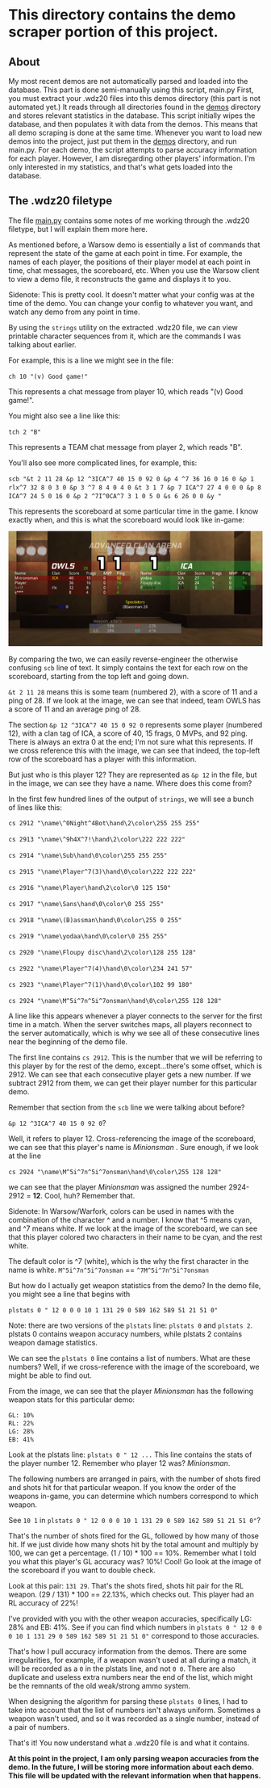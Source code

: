 # This directory contains the demo scraper portion of this project.

## About
My most recent demos are not automatically parsed and loaded into the database.
This part is done semi-manually using this script, main.py
First, you must extract your .wdz20 files into this demos directory (this part is not automated yet.)
It reads through all directories found in the [demos](./demos) directory and stores relevant statistics in the database.
This script initially wipes the database, and then populates it with data from the demos. This means that all demo scraping is done at the same time.
Whenever you want to load new demos into the project, just put them in the [demos](./demos) directory, and run main.py.
For each demo, the script attempts to parse accuracy information for each player.
However, I am disregarding other players' information. I'm only interested in my statistics, and that's what gets loaded into the database.

## The .wdz20 filetype

The file [main.py](./main.py) contains some notes of me working through the .wdz20 filetype, but I will explain them more here.

As mentioned before, a Warsow demo is essentially a list of commands that represent the state of the game at each point in time. For example, the names of each player, the positions of their player model at each point in time, chat messages, the scoreboard, etc. When you use the Warsow client to view a demo file, it reconstructs the game and displays it to you.

Sidenote: This is pretty cool. It doesn't matter what your config was at the time of the demo. You can change your config to whatever you want, and watch any demo from any point in time.

By using the `strings` utility on the extracted .wdz20 file, we can view printable character sequences from it, which are the commands I was talking about earlier.

For example, this is a line we might see in the file:

`ch 10 "(v) Good game!"`

This represents a chat message from player 10, which reads "(v) Good game!".

You might also see a line like this:

`tch 2 "B"`

This represents a TEAM chat message from player 2, which reads "B".

You'll also see more complicated lines, for example, this:

`scb "&t 2 11 28 &p 12 ^3ICA^7 40 15 0 92 0 &p 4 ^7 36 16 0 16 0 &p 1 rlx^7 32 8 0 3 0 &p 3 ^7 8 4 0 4 0 &t 3 1 7 &p 7 ICA^7 27 4 0 0 0 &p 8 ICA^7 24 5 0 16 0 &p 2 ^7I^0CA^7 3 1 0 5 0 &s 6 26 0 0 &y "`

This represents the scoreboard at some particular time in the game. I know exactly when, and this is what the scoreboard would look like in-game: 

![an image of the scoreboard](../images/examplescoreboard.png)

By comparing the two, we can easily reverse-engineer the otherwise confusing `scb` line of text. It simply contains the text for each row on the scoreboard, starting from the top left and going down. 

`&t 2 11 28` means this is some team (numbered 2), with a score of 11 and a ping of 28. If we look at the image, we can see that indeed, team OWLS has a score of 11 and an average ping of 28.

The section `&p 12 ^3ICA^7 40 15 0 92 0` represents some player (numbered 12), with a clan tag of ICA, a score of 40, 15 frags, 0 MVPs, and 92 ping. There is always an extra 0 at the end; I'm not sure what this represents. If we cross reference this with the image, we can see that indeed, the top-left row of the scoreboard has a player with this information.

But just who is this player 12? They are represented as `&p 12` in the file, but in the image, we can see they have a name. Where does this come from?

In the first few hundred lines of the output of `strings`, we will see a bunch of lines like this:

```
cs 2912 "\name\^0Night^4Bot\hand\2\color\255 255 255"

cs 2913 "\name\^9h4X^7!\hand\2\color\222 222 222"

cs 2914 "\name\Sub\hand\0\color\255 255 255"

cs 2915 "\name\Player^7(3)\hand\0\color\222 222 222"

cs 2916 "\name\Player\hand\2\color\0 125 150"

cs 2917 "\name\Sans\hand\0\color\0 255 255"

cs 2918 "\name\(B)assman\hand\0\color\255 0 255"

cs 2919 "\name\yodaa\hand\0\color\0 255 255"

cs 2920 "\name\Floupy disc\hand\2\color\128 255 128"

cs 2922 "\name\Player^7(4)\hand\0\color\234 241 57"

cs 2923 "\name\Player^7(1)\hand\0\color\102 99 180"

cs 2924 "\name\M^5i^7n^5i^7onsman\hand\0\color\255 128 128"
```

A line like this appears whenever a player connects to the server for the first time in a match. When the server switches maps, all players reconnect to the server automatically, which is why we see all of these consecutive lines near the beginning of the demo file.

The first line contains `cs 2912`. This is the number that we will be referring to this player by for the rest of the demo, except...there's some offset, which is 2912. We can see that each consecutive player gets a new number. If we subtract 2912 from them, we can get their player number for this particular demo. 

Remember that section from the `scb` line we were talking about before? 

`&p 12 ^3ICA^7 40 15 0 92 0`? 

Well, it refers to player 12. Cross-referencing the image of the scoreboard, we can see that this player's name is *Minionsman* . Sure enough, if we look at the line

`cs 2924 "\name\M^5i^7n^5i^7onsman\hand\0\color\255 128 128"`

we can see that the player *Minionsman* was assigned the number 2924-2912 = **12**. Cool, huh? Remember that.

Sidenote: In Warsow/Warfork, colors can be used in names with the combination of the character ^ and a number. I know that ^5 means cyan, and ^7 means white. If we look at the image of the scoreboard, we can see that this player colored two characters in their name to be cyan, and the rest white. 

The default color is ^7 (white), which is the why the first character in the name is white.
`M^5i^7n^5i^7onsman` == `^7M^5i^7n^5i^7onsman`

But how do I actually get weapon statistics from the demo?
In the demo file, you might see a line that begins with

`plstats 0 " 12 0 0 0 10 1 131 29 0 589 162 589 51 21 51 0"`


Note: there are two versions of the `plstats` line: `plstats 0` and `plstats 2`. plstats 0 contains weapon accuracy numbers, while plstats 2 contains weapon damage statistics.

We can see the `plstats 0` line contains a list of numbers. What are these numbers? Well, if we cross-reference with the image of the scoreboard, we might be able to find out.

From the image, we can see that the player *Minionsman* has the following weapon stats for this particular demo:
```
GL: 10%
RL: 22%
LG: 28%
EB: 41%
```

Look at the plstats line: `plstats 0 " 12 ...`
This line contains the stats of the player number 12. Remember who player 12 was? *Minionsman*.

The following numbers are arranged in pairs, with the number of shots fired and shots hit for that particular weapon. If you know the order of the weapons in-game, you can determine which numbers correspond to which weapon. 

See `10 1` in `plstats 0 " 12 0 0 0 10 1 131 29 0 589 162 589 51 21 51 0"`?

That's the number of shots fired for the GL, followed by how many of those hit. If we just divide how many shots hit by the total amount and multiply by 100, we can get a percentage.
(1 / 10) * 100 == 10%. Remember what I told you what this player's GL accuracy was? 10%! Cool! Go look at the image of the scoreboard if you want to double check.

Look at this pair: `131 29`. That's the shots fired, shots hit pair for the RL weapon. (29 / 131) * 100 == 22.13%, which checks out. This player had an RL accuracy of 22%!


I've provided with you with the other weapon accuracies, specifically LG: 28% and EB: 41%. See if you can find which numbers in 
`plstats 0 " 12 0 0 0 10 1 131 29 0 589 162 589 51 21 51 0"`
correspond to those accuracies.

That's how I pull accuracy information from the demos. There are some irregularities, for example, if a weapon wasn't used at all during a match, it will be recorded as a `0` in the plstats line, and not `0 0`. There are also duplicate and useless extra numbers near the end of the list, which might be the remnants of the old weak/strong ammo system. 

When designing the algorithm for parsing these `plstats 0` lines, I had to take into account that the list of numbers isn't always uniform. Sometimes a weapon wasn't used, and so it was recorded as a single number, instead of a pair of numbers. 

That's it! You now understand what a .wdz20 file is and what it contains.

**At this point in the project, I am only parsing weapon accuracies from the demo. In the future, I will be storing more information about each demo. This file will be updated with the relevant information when that happens.**
